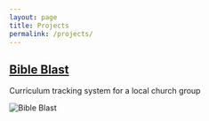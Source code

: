 ```yaml
---
layout: page
title: Projects
permalink: /projects/
---
```

<h2><a href="https://github.com/ppalms/bible-blast" class="text-black no-underline hover:text-indigo" target="_blank">Bible Blast</a></h2>

Curriculum tracking system for a local church group

![Bible Blast](../assets/images/bible-blast-screen-shot.png "Bible Blast")

<!-- ## Retro Den
Back office web application for inventory management and sales analytics for a local small business -->
